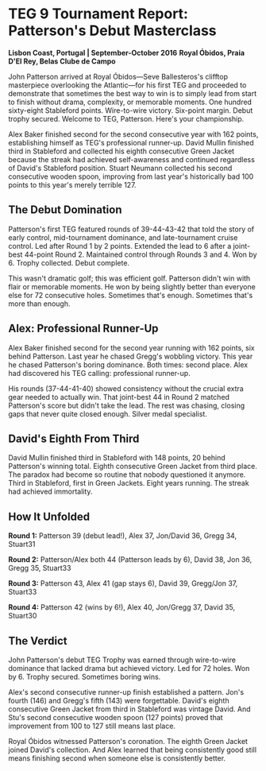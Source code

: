 # TEG 9 Tournament Report: Patterson's Debut Masterclass

**Lisbon Coast, Portugal | September-October 2016**
**Royal Óbidos, Praia D'El Rey, Belas Clube de Campo**

John Patterson arrived at Royal Óbidos—Seve Ballesteros's clifftop masterpiece overlooking the Atlantic—for his first TEG and proceeded to demonstrate that sometimes the best way to win is to simply lead from start to finish without drama, complexity, or memorable moments. One hundred sixty-eight Stableford points. Wire-to-wire victory. Six-point margin. Debut trophy secured. Welcome to TEG, Patterson. Here's your championship.

Alex Baker finished second for the second consecutive year with 162 points, establishing himself as TEG's professional runner-up. David Mullin finished third in Stableford and collected his eighth consecutive Green Jacket because the streak had achieved self-awareness and continued regardless of David's Stableford position. Stuart Neumann collected his second consecutive wooden spoon, improving from last year's historically bad 100 points to this year's merely terrible 127.

## The Debut Domination

Patterson's first TEG featured rounds of 39-44-43-42 that told the story of early control, mid-tournament dominance, and late-tournament cruise control. Led after Round 1 by 2 points. Extended the lead to 6 after a joint-best 44-point Round 2. Maintained control through Rounds 3 and 4. Won by 6. Trophy collected. Debut complete.

This wasn't dramatic golf; this was efficient golf. Patterson didn't win with flair or memorable moments. He won by being slightly better than everyone else for 72 consecutive holes. Sometimes that's enough. Sometimes that's more than enough.

## Alex: Professional Runner-Up

Alex Baker finished second for the second year running with 162 points, six behind Patterson. Last year he chased Gregg's wobbling victory. This year he chased Patterson's boring dominance. Both times: second place. Alex had discovered his TEG calling: professional runner-up.

His rounds (37-44-41-40) showed consistency without the crucial extra gear needed to actually win. That joint-best 44 in Round 2 matched Patterson's score but didn't take the lead. The rest was chasing, closing gaps that never quite closed enough. Silver medal specialist.

## David's Eighth From Third

David Mullin finished third in Stableford with 148 points, 20 behind Patterson's winning total. Eighth consecutive Green Jacket from third place. The paradox had become so routine that nobody questioned it anymore. Third in Stableford, first in Green Jackets. Eight years running. The streak had achieved immortality.

## How It Unfolded

**Round 1:** Patterson 39 (debut lead!), Alex 37, Jon/David 36, Gregg 34, Stuart31

**Round 2:** Patterson/Alex both 44 (Patterson leads by 6), David 38, Jon 36, Gregg 35, Stuart33

**Round 3:** Patterson 43, Alex 41 (gap stays 6), David 39, Gregg/Jon 37, Stuart33

**Round 4:** Patterson 42 (wins by 6!), Alex 40, Jon/Gregg 37, David 35, Stuart30

## The Verdict

John Patterson's debut TEG Trophy was earned through wire-to-wire dominance that lacked drama but achieved victory. Led for 72 holes. Won by 6. Trophy secured. Sometimes boring wins.

Alex's second consecutive runner-up finish established a pattern. Jon's fourth (146) and Gregg's fifth (143) were forgettable. David's eighth consecutive Green Jacket from third in Stableford was vintage David. And Stu's second consecutive wooden spoon (127 points) proved that improvement from 100 to 127 still means last place.

Royal Óbidos witnessed Patterson's coronation. The eighth Green Jacket joined David's collection. And Alex learned that being consistently good still means finishing second when someone else is consistently better.
